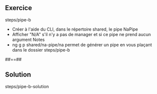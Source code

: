 <!-- .slide: class="sfeir-bg-pink exercice" -->
## Exercice
<span class="bold center">steps/pipe-b</span>
<br>
- Créer à l'aide du CLI, dans le répertoire shared, le pipe NaPipe
- Afficher "N/A" s'il n'y a pas de manager et si ce pipe ne prend aucun argument
Notes
- ng g p shared/na-pipe/na permet de générer un pipe en vous plaçant dans le dossier steps/pipe-b

##==##

<!-- .slide: class="sfeir-bg-blue exercice" -->
## Solution
<span class="full-center" bold>steps/pipe-b-solution</span>
